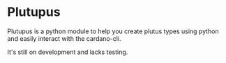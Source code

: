 # Plutupus

Plutupus is a python module to help you create plutus types using python and easily interact with the cardano-cli.

It's still on development and lacks testing.